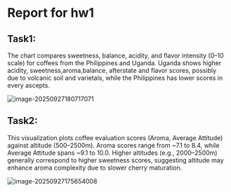 # Report for hw1

## Task1:

The chart compares sweetness, balance, acidity, and flavor intensity (0–10 scale) for coffees from the Philippines and Uganda. Uganda shows higher acidity, sweetness,aroma,balance, afterstate and flavor scores, possibly due to volcanic soil and varietals, while the Philippines has lower scores in every ascepts.

![image-20250927180717071](C:\Users\ASUS\AppData\Roaming\Typora\typora-user-images\image-20250927180717071.png)

## Task2:

This visualization plots coffee evaluation scores (Aroma, Average Attitude) against altitude (500–2500m). Aroma scores range from ~7.1 to 8.4, while Average Attitude spans ~9.1 to 10.0. Higher altitudes (e.g., 2000–2500m) generally correspond to higher sweetness scores, suggesting altitude may enhance aroma complexity due to slower cherry maturation.

![image-20250927175654008](C:\Users\ASUS\AppData\Roaming\Typora\typora-user-images\image-20250927175654008.png)


